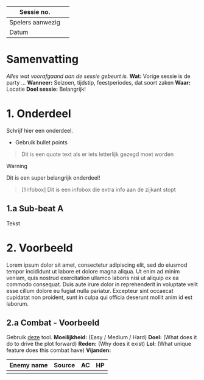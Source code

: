 
| Sessie no.       |     |
| ---------------- | --- |
| Spelers aanwezig |     |
| Datum            |     |
# Samenvatting
*Alles wat voorafgaand aan de sessie gebeurt is.*
**Wat:** Vorige sessie is de party ...
**Wanneer:** Seizoen, tijdstip, feestperiodes, dat soort zaken
**Waar:** Locatie
**Doel sessie:** Belangrijk!
# 1. Onderdeel
Schrijf hier een onderdeel.
- Gebruik bullet points

> Dit is een quote text als er iets letterlijk gezegd moet worden

> [!warning]
> Dit is een super belangrijk onderdeel!

>[!Infobox]
>Dit is een infobox die extra info aan de zijkant stopt
## 1.a Sub-beat A
Tekst
# 2. Voorbeeld
Lorem ipsum dolor sit amet, consectetur adipiscing elit, sed do eiusmod tempor incididunt ut labore et dolore magna aliqua. Ut enim ad minim veniam, quis nostrud exercitation ullamco laboris nisi ut aliquip ex ea commodo consequat. Duis aute irure dolor in reprehenderit in voluptate velit esse cillum dolore eu fugiat nulla pariatur. Excepteur sint occaecat cupidatat non proident, sunt in culpa qui officia deserunt mollit anim id est laborum.
## 2.a Combat - Voorbeeld
Gebruik [deze](https://www.dndbeyond.com/encounter-builder) tool.
**Moeilijkheid:** (Easy / Medium / Hard)
**Doel:** (What does it do to drive the plot forward)
**Reden:** (Why does it exist)
**Lol:** (What unique feature does this combat have)
**Vijanden:** 

| Enemy name | Source | AC  | HP  |
| ---------- | ------ | --- | --- |
|            |        |     |     |
